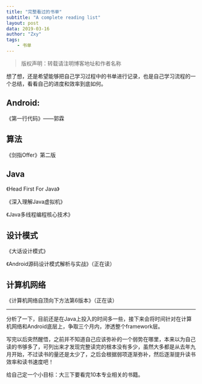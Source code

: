 ```yaml
---
title: "完整看过的书单"
subtitle: "A complete reading list"
layout: post
data: 2019-03-16
author: "Zxy"
tags:
    - 书单
---
```


> 版权声明：转载请注明博客地址和作者名称

想了想，还是希望能够把自己学习过程中的书单进行记录，也是自己学习流程的一个总结，看看自己的进度和效率到底如何。

## Android: 

《第一行代码》——郭霖

## 算法

《剑指Offer》第二版

## Java

《Head First For Java》

《深入理解Java虚拟机》

《Java多线程编程核心技术》

## 设计模式

《大话设计模式》

《Android源码设计模式解析与实战》（正在读）
 
## 计算机网络

《计算机网络自顶向下方法第6版本》（正在读）

----------

分析了一下，目前还是在Java上投入的时间多一些，接下来会将时间针对在计算机网络和Android底层上，争取三个月内，渗透整个framework层。

写完以后突然醒悟，之前并不知道自己应该弥补的一个弱势在哪里，本来以为自己读的书够多了，可列出来才发现完整读完的根本没有多少，虽然大多都是从去年九月开始，不过读书的量还是太少了，之后会根据弱项逐渐弥补，然后逐渐提升读书效率和读书速度吧！

给自己定一个小目标：大三下要看完10本专业相关的书籍。